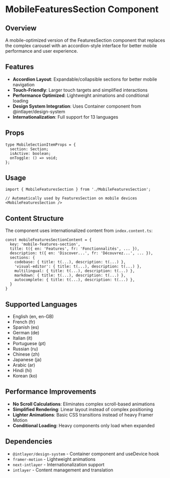 # MobileFeaturesSection Component

## Overview

A mobile-optimized version of the FeaturesSection component that replaces the complex carousel with an accordion-style interface for better mobile performance and user experience.

## Features

- **Accordion Layout**: Expandable/collapsible sections for better mobile navigation
- **Touch-Friendly**: Larger touch targets and simplified interactions
- **Performance Optimized**: Lightweight animations and conditional loading
- **Design System Integration**: Uses Container component from @intlayer/design-system
- **Internationalization**: Full support for 13 languages

## Props

```tsx
type MobileSectionItemProps = {
  section: Section;
  isActive: boolean;
  onToggle: () => void;
};
```

## Usage

```tsx
import { MobileFeaturesSection } from './MobileFeaturesSection';

// Automatically used by FeaturesSection on mobile devices
<MobileFeaturesSection />
```

## Content Structure

The component uses internationalized content from `index.content.ts`:

```tsx
const mobileFeaturesSectionContent = {
  key: 'mobile-features-section',
  title: t({ en: 'Features', fr: 'Fonctionnalités', ... }),
  description: t({ en: 'Discover...', fr: 'Découvrez...', ... }),
  sections: {
    codebase: { title: t(...), description: t(...) },
    'visual-editor': { title: t(...), description: t(...) },
    multilingual: { title: t(...), description: t(...) },
    markdown: { title: t(...), description: t(...) },
    autocomplete: { title: t(...), description: t(...) },
  }
}
```

## Supported Languages

- English (en, en-GB)
- French (fr)
- Spanish (es)
- German (de)
- Italian (it)
- Portuguese (pt)
- Russian (ru)
- Chinese (zh)
- Japanese (ja)
- Arabic (ar)
- Hindi (hi)
- Korean (ko)

## Performance Improvements

- **No Scroll Calculations**: Eliminates complex scroll-based animations
- **Simplified Rendering**: Linear layout instead of complex positioning
- **Lighter Animations**: Basic CSS transitions instead of heavy Framer Motion
- **Conditional Loading**: Heavy components only load when expanded

## Dependencies

- `@intlayer/design-system` - Container component and useDevice hook
- `framer-motion` - Lightweight animations
- `next-intlayer` - Internationalization support
- `intlayer` - Content management and translation
